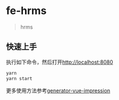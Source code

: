 # fe-hrms

> hrms

## 快速上手

执行如下命令，然后打开[http://localhost:8080](http://localhost:8080)

```bash
yarn
yarn start
```

更多使用方法参考[generator-vue-impression](https://github.com/NewDadaFE/generator-vue-impression)
